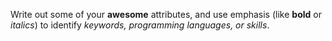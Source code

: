 Write out some of your **awesome** attributes, and use emphasis (like __bold__ or _italics_) to identify *keywords, programming languages, or skills*. 

